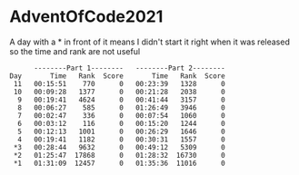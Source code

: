 # AdventOfCode2021

A day with a * in front of it means I didn't start it right when it was released so the time and rank are not useful


```
      --------Part 1--------   --------Part 2--------
Day       Time   Rank  Score       Time   Rank  Score
 11   00:15:51    770      0   00:23:39   1328      0
 10   00:09:28   1377      0   00:21:28   2038      0
  9   00:19:41   4624      0   00:41:44   3157      0
  8   00:06:27    585      0   01:26:49   3946      0
  7   00:02:47    336      0   00:07:54   1060      0
  6   00:03:12    116      0   00:15:20   1244      0
  5   00:12:13   1001      0   00:26:29   1646      0
  4   00:19:41   1182      0   00:30:31   1557      0
 *3   00:28:44   9632      0   00:49:12   5309      0
 *2   01:25:47  17868      0   01:28:32  16730      0
 *1   01:31:09  12457      0   01:35:36  11016      0
```